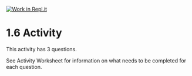 [![Work in Repl.it](https://classroom.github.com/assets/work-in-replit-14baed9a392b3a25080506f3b7b6d57f295ec2978f6f33ec97e36a161684cbe9.svg)](https://classroom.github.com/online_ide?assignment_repo_id=3640639&assignment_repo_type=AssignmentRepo)
# 1.6 Activity

This activity has 3 questions.  

See Activity Worksheet for information on what needs to be completed for each question.
